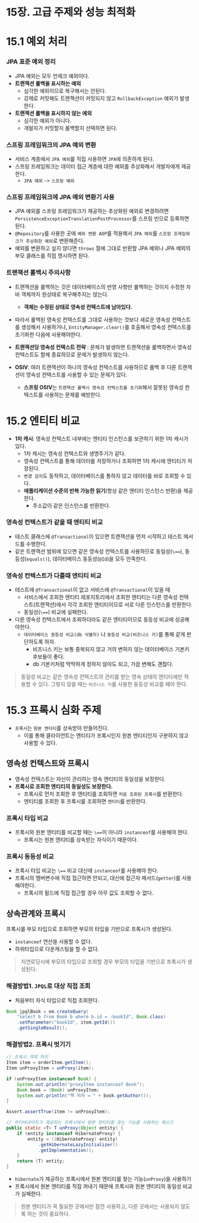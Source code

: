 # 15장. 고급 주제와 성능 최적화

# 15.1 예외 처리
### JPA 표준 예외 정리
- JPA 예외는 모두 언체크 예외이다.
- **트랜잭션 롤백을 표시하는 예외**
    - 심각한 예외이므로 복구해서는 안된다.
    - 강제로 커밋해도 트랜잭션이 커밋되지 않고 `RollbackException` 예외가 발생한다.
- **트랜잭션 롤백을 표시하지 않는 예외**
    - 심각한 예외가 아니다.
    - 개발자가 커밋할지 롤백할지 선택하면 된다.

### 스프링 프레임워크의 JPA 예외 변환
- 서비스 계층에서 `JPA 예외`를 직접 사용하면 `JPA`에 의존하게 된다.
- 스프링 프레임워크는 데이터 접근 계층에 대한 예외를 추상화해서 개발자에게 제공한다.
    - `JPA 예외` -> `스프링 예외`

### 스프링 프레임워크에 JPA 예외 변환기 사용
- JPA 예외를 스프링 프레임워크가 제공하는 추상화된 예외로 변경하려면 `PersistenceExceptionTranslationPostProcessor`를 스프링 빈으로 등록하면 된다.
- `@Repository`를 사용한 곳에 `예외 변환 AOP`를 적용해서 `JPA 예외`를 `스프링 프레임워크가 추상화한 예외`로 변환해준다.
- 예외를 변환하고 싶지 않다면 `throws` 절에 그대로 반환할 JPA 예외나 JPA 예외의 부모 클래스를 직접 명시하면 된다.

### 트랜잭션 롤백시 주의사항
- 트랜잭션을 롤백하는 것은 데이터베이스의 반영 사항만 롤백하는 것이지 수정한 자바 객체까지 원상태로 복구해주지는 않는다.
    - **객체는 수정된 상태로 영속성 컨텍스트에 남아있다.**
- 따라서 롤백된 영속성 컨텍스트를 그대로 사용하는 것보다 새로운 영속성 컨텍스트를 생성해서 사용하거나,  `EntityManager.clear()`를 호출해서 영속성 컨텍스트를 초기화한 다음에 사용해야한다.

- **트랜잭션당 영속성 컨텍스트 전략** : 문제가 발생하면 트랜잭션을 롤백하면서 영속성 컨텍스트도 함께 종료하므로 문제가 발생하지 않는다.
- **OSIV**: 여러 트랜잭션이 하나의 영속성 컨텍스트를 사용하므로 롤백 후 다른 트랜잭션이 영속성 컨텍스트를 사용할 수 있는 문제가 있다.
    - **스프링 OSIV**는 `트랜잭션 롤백시 영속성 컨텍스트를 초기화`해서 잘못된 영속성 컨텍스트를 사용하는 문제를 예방한다.

# 15.2 엔티티 비교
- **1차 캐시**: 영속성 컨텍스트 내부에는 엔티티 인스턴스를 보관하기 위한 1차 캐시가 있다.
    - 1차 캐시는 영속성 컨텍스트와 생명주기가 같다.
    - 영속성 컨텍스트를 통해 데이터를 저장하거나 조회하면 1차 캐시에 엔티티가 저장된다.
    - `변경 감지`도 동작하고, 데이터베이스를 통하지 않고 데이터를 바로 조회할 수 있다.
    - **애플리케이션 수준의 반복 가능한 읽기**(항상 같은 엔티티 인스턴스 반환)을 제공한다.
        - 주소값이 같은 인스턴스를 반환한다.

### 영속성 컨텍스트가 같을 때 엔티티 비교
- 테스트 클래스에 `@Transactional`이 있으면 트랜잭션을 먼저 시작하고 테스트 메서드를 수행한다.
- 같은 트랜잭션 범위에 있으면 같은 영속성 컨텍스트를 사용하므로 동일성(`\==`), 동등성(`equals()`), 데이터베이스 동등성(`@Id`)을 모두 만족한다.

### 영속성 컨텍스트가 다를때 엔티티 비교
- 테스트에 `@Transactional`이 없고 서비스에 `@Transactional`이 있을 때
    - 서비스에서 조회한 엔티티 레포지토리에서 조회한 엔티티는 다른 영속성 컨텍스트(트랜잭션)에서 각각 조회한 엔티티이므로 서로 다른 인스턴스를 반환한다.
    - 동일성(`\==`) 비교에 실패한다.
- 다른 영속성 컨텍스트에서 조회하더라도 같은 엔티티이므로 동등성 비교에 성공해야한다.
    - `데이터베이스 동등성 비교(db 식별자)` 나 `동등성 비교(비즈니스 키)`를 통해 같게 판단하도록 하자.
        - 비즈니스 키는 보통 중복되지 않고 거의 변하지 않는 데이터베이스 기본키 후보들이 좋다.
        - db 기본키처럼 딱딱하게 정하지 않아도 되고, 가끔 변해도 괜찮다.
> 동일성 비교는 같은 영속성 컨텍스트의 관리를 받는 영속 상태의 엔티티에만 적용할 수 있다.
> 그렇지 않을 때는 `비즈니스 키`를 사용한 동등성 비교를 해야 한다.

# 15.3 프록시 심화 주제
- `프록시`는 `원본 엔티티`를 상속받아 만들어진다.
    - 이를 통해 클라이언트는 엔티티가 프록시인지 원본 엔티티인지 구분하지 않고 사용할 수 있다.

## 영속성 컨텍스트와 프록시
- 영속성 컨텍스트는 자신이 관리하는 영속 엔티티의 동일성을 보장한다.
- **프록시로 조회한 엔티티의 동일성도 보장한다.**
    - 프록시로 먼저 조회한 후 엔티티를 조회하면 `처음 조회된 프록시`를 반환한다.
    - 엔티티를 조회한 후 프록시를 조회하면 `엔티티`를 반환한다.

### 프록시 타입 비교
- 프록시와 원본 엔티티를 비교할 때는 `\==`이 아니라 `instanceof`를 사용해야 한다.
    - 프록시는 원본 엔티티를 상속받는 자식이기 때문이다.

### 프록시 동등성 비교
- 프록시 타입 비교는 `\==` 비교 대신에 `instanceof`를 사용해야 한다.
- 프록시의 멤버변수에 직접 접근하면 안되고, 대신에 접근자 메서드(`getter`)를 사용해야한다.
    - 프록시의 필드에 직접 접근할 경우 아무 값도 조회할 수 없다.

## 상속관계와 프록시
프록시를 부모 타입으로 조회하면 부모의 타입을 기반으로 프록시가 생성된다.
- `instanceof` 연산을 사용할 수 없다.
- 하위타입으로 다운캐스팅을 할 수 없다.
> 지연로딩시에 부모의 타입으로 조회할 경우 부모의 타입을 기반으로 프록시가 생성된다.

### 해결방법1. `JPQL`로 대상 직접 조회
- 처음부터 자식 타입으로 직접 조회한다.
```java
Book jpqlBook = em.createQuery(
    "select b from Book b where b.id = :bookId", Book.class)
    .setParameter("bookId", item.getId())
    .getSingleResult();
```

### 해결방법2. 프록시 벗기기
```java
// 프록시 객체 처리
Item item = orderItem.getItem();
Item unProxyItem = unProxy(item);

if (unProxyItem instanceof Book) {
    System.out.println("proxyItem instanceof Book");
    Book book = (Book) unProxyItem;
    System.out.println("책 저자 = " + book.getAuthor());
}

Assert.assertTrue(item != unProxyItem);

// 하이버네이트가 제공하는 프록시에서 원본 엔티티를 찾는 기능을 사용하는 메소드
public static <T> T unProxy(Object entity) {
    if (entity instanceof HibernateProxy) {
        entity = ((HibernateProxy) entity)
            .getHibernateLazyInitializer()
            .getImplementation();
    }
    return (T) entity;
}
```
- `hibernate`가 제공하는 프록시에서 원본 엔티티를 찾는 기능(`unProxy`)을 사용하기
- 프록시에서 원본 엔티티를 직접 꺼내기 때문에 프록시와 원본 엔티티의 동일성 비교가 실패한다.
> 원본 엔티티가 꼭 필요한 곳에서만 잠깐 사용하고, 다른 곳에서는 사용되지 않도록 하는 것이 중요하다.
